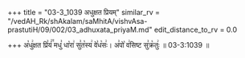 +++
title = "03-3_1039 अधुक्षत प्रियम्"
similar_rv = "/vedAH_Rk/shAkalam/saMhitA/vishvAsa-prastutiH/09/002/03_adhuxata_priyaM.md"
edit_distance_to_rv = 0.0

+++
अ꣡धु꣢क्षत प्रि꣣यं꣢꣫ मधु꣣ धा꣡रा꣢ सु꣣त꣡स्य꣢ वे꣣ध꣡सः꣢। अ꣣पो꣡ व꣢सिष्ट सु꣣क्र꣡तुः꣢ ॥ 03-3:1039 ॥

<div class="js_include " url="/vedAH_Rk/shAkalam/saMhitA/vishvAsa-prastutiH/09/002/03_adhuxata_priyaM.md"  newLevelForH1="2" title="विश्वास-शाकल-प्रस्तुतिः"  > </div>